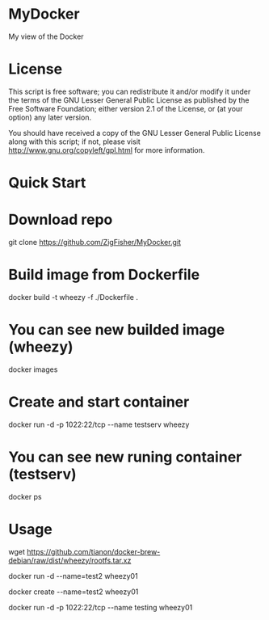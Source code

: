 MyDocker
========

My view of the Docker


License
=======

This script is free software; you can redistribute it and/or modify it under the terms of
the GNU Lesser General Public License as published by the Free Software Foundation;
either version 2.1 of the License, or (at your option) any later version.

You should have received a copy of the GNU Lesser General Public License along with this
script; if not, please visit http://www.gnu.org/copyleft/gpl.html for more information.


Quick Start
===========

  # Download repo
  git clone https://github.com/ZigFisher/MyDocker.git

  # Build image from Dockerfile
  docker build -t wheezy -f ./Dockerfile .

  # You can see new builded image (wheezy)
  docker images

  # Create and start container
  docker run -d -p 1022:22/tcp --name testserv wheezy

  # You can see new runing container (testserv)
  docker ps



Usage
=====

wget https://github.com/tianon/docker-brew-debian/raw/dist/wheezy/rootfs.tar.xz

docker run -d --name=test2 wheezy01

docker create --name=test2 wheezy01

docker run -d -p 1022:22/tcp --name testing wheezy01
